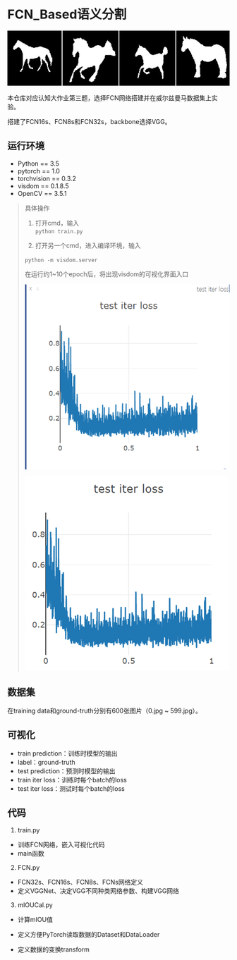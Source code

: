 # FCN_Based语义分割

![result_example](images\result_example.png)

本仓库对应认知大作业第三题，选择FCN网络搭建并在威尔兹曼马数据集上实验。

搭建了FCN16s、FCN8s和FCN32s，backbone选择VGG。  

## 运行环境  
- Python == 3.5
- pytorch == 1.0
- torchvision == 0.3.2
- visdom == 0.1.8.5
- OpenCV == 3.5.1
>具体操作
>1. 打开cmd，输入  
>```python train.py```
>
>2. 打开另一个cmd，进入编译环境，输入
>
>```python -m visdom.server```
>
>  在运行约1~10个epoch后，将出现visdom的可视化界面入口
>
>  ![test_loss](images/test_loss.png)
>
>  ![train_loss](images/train_loss.png)

## 数据集
在training data和ground-truth分别有600张图片（0.jpg ~ 599.jpg）。
## 可视化
- train prediction：训练时模型的输出
- label：ground-truth
- test prediction：预测时模型的输出
- train iter loss：训练时每个batch的loss
- test iter loss：测试时每个batch的loss
## 代码
1. train.py
- 训练FCN网络，嵌入可视化代码
- main函数
2. FCN.py
- FCN32s、FCN16s、FCN8s、FCNs网络定义
- 定义VGGNet、决定VGG不同种类网络参数、构建VGG网络
3. mIOUCal.py
- 计算mIOU值

- 定义方便PyTorch读取数据的Dataset和DataLoader
- 定义数据的变换transform



